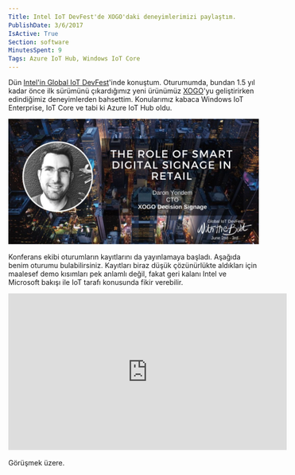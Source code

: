 ```yaml
---
Title: Intel IoT DevFest'de XOGO'daki deneyimlerimizi paylaştım.
PublishDate: 3/6/2017
IsActive: True
Section: software
MinutesSpent: 9
Tags: Azure IoT Hub, Windows IoT Core
---
```

Dün [Intel'in Global IoT DevFest](http://inteliotfest.withthebest.com/)'inde konuştum. Oturumumda, bundan 1.5 yıl kadar önce ilk sürümünü çıkardığımız yeni ürünümüz [XOGO](http://www.xogo.io)'yu geliştirirken edindiğimiz deneyimlerden bahsettim. Konularımız kabaca Windows IoT Enterprise, IoT Core ve tabi ki Azure IoT Hub oldu. 

![Yaşar Üniversitesi Ziyaretim](media/Intel-IoT-DevFest/IoT-DevFest.jpg)

Konferans ekibi oturumların kayıtlarını da yayınlamaya başladı. Aşağıda benim oturumu bulabilirsiniz. Kayıtları biraz düşük çözünürlükte aldıkları için maalesef demo kısımları pek anlamlı değil, fakat geri kalanı Intel ve Microsoft bakışı ile IoT tarafı konusunda fikir verebilir. 

<iframe width="560" height="315" src="https://www.youtube.com/embed/lStFGz_uU-Y?rel=0&amp;showinfo=0" frameborder="0" allowfullscreen></iframe>

Görüşmek üzere.